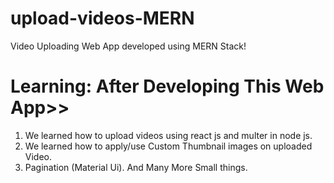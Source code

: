 # upload-videos-MERN
Video Uploading Web App developed using MERN Stack!

# Learning: After Developing This Web App>>
1. We learned how to upload videos using react js and multer in node js.
2. We learned how to apply/use Custom Thumbnail images on uploaded Video.
3. Pagination (Material Ui).
 And Many More Small things.
